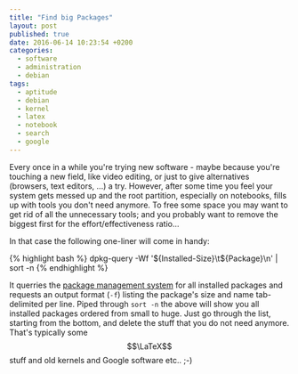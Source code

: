 ```yaml
---
title: "Find big Packages"
layout: post
published: true
date: 2016-06-14 10:23:54 +0200
categories:
  - software
  - administration
  - debian
tags:
  - aptitude
  - debian
  - kernel
  - latex
  - notebook
  - search
  - google
---
```


Every once in a while you're trying new software - maybe because you're touching a new field, like video editing, or just to give alternatives (browsers, text editors, ...) a try.
However, after some time you feel your system gets messed up and the root partition, especially on notebooks, fills up with tools you don't need anymore.
To free some space you may want to get rid of all the unnecessary tools; and you probably want to remove the biggest first for the effort/effectiveness ratio...

In that case the following one-liner will come in handy:

{% highlight bash %}
dpkg-query -Wf '${Installed-Size}\t${Package}\n' | sort -n
{% endhighlight %}

It querries the [package management system](https://en.wikipedia.org/wiki/Dpkg) for all installed packages and requests an output format (`-f`) listing the package's size and name tab-delimited per line.
Piped through `sort -n` the above will show you all installed packages ordered from small to huge.
Just go through the list, starting from the bottom, and delete the stuff that you do not need anymore.
That's typically some $$\LaTeX$$ stuff and old kernels and Google software etc.. ;-)


